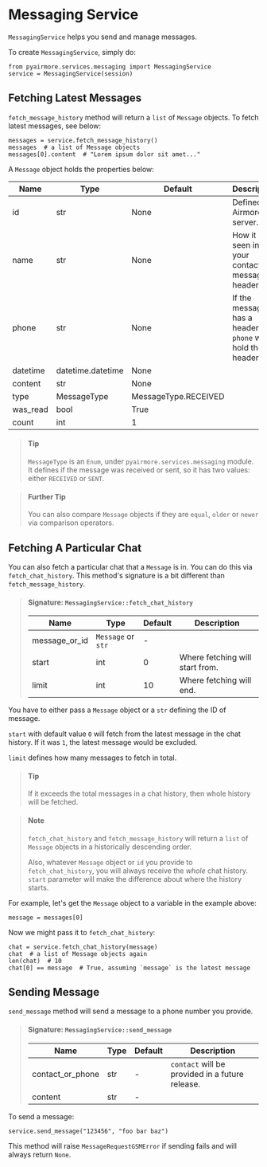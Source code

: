 # Messaging Service

`MessagingService` helps you send and manage messages.

To create `MessagingService`, simply do:

    from pyairmore.services.messaging import MessagingService
    service = MessagingService(session)

## Fetching Latest Messages

`fetch_message_history` method will return a `list` of `Message` objects.
To fetch latest messages, see below:

    messages = service.fetch_message_history()
    messages  # a list of Message objects
    messages[0].content  # "Lorem ipsum dolor sit amet..."

A `Message` object holds the properties below:

| Name | Type | Default | Description |
|------|------|---------|-------------|
| id       | str               | None                 | Defined by Airmore server. |
| name     | str               | None                 | How it is seen in your contacts or message header. |
| phone    | str               | None                 | If the message has a header, `phone` will hold the header. |
| datetime | datetime.datetime | None                 |   |
| content  | str               | None                 |   |
| type     | MessageType       | MessageType.RECEIVED |   |
| was_read | bool              | True                 |   |
| count    | int               | 1                    |   |

 > #### Tip
 > `MessageType` is an `Enum`, under `pyairmore.services.messaging` module.
 > It defines if the message was received or sent, so it has two values:
 > either `RECEIVED` or `SENT`.

 > #### Further Tip
 > You can also compare `Message` objects if they are `equal`, `older` or
 > `newer` via comparison operators.

## Fetching A Particular Chat

You can also fetch a particular chat that a `Message` is in. You can do this
via `fetch_chat_history`. This method's signature is a bit different than
`fetch_message_history`.

 > #### Signature: `MessagingService::fetch_chat_history`
 > | Name | Type | Default | Description |
 > |------|------|---------|-------------|
 > | message_or_id | `Message` or `str` | -  |   |
 > | start         | int                | 0  | Where fetching will start from. |
 > | limit         | int                | 10 | Where fetching will end. |

You have to either pass a `Message` object or a `str` defining the ID of
message.

`start` with default value `0` will fetch from the latest message in the
chat history. If it was `1`, the latest message would be excluded.

`limit` defines how many messages to fetch in total.

 > #### Tip
 > If it exceeds the total messages in a chat history, then whole history
 > will be fetched.

 > #### Note
 > `fetch_chat_history` and `fetch_message_history` will return a `list` of
 > `Message` objects in a historically descending order.
 >
 > Also, whatever `Message` object or `id` you provide to
 > `fetch_chat_history`, you will always receive the *whole* chat history.
 > `start` parameter will make the difference about where the history starts.

For example, let's get the `Message` object to a variable in the example
above:

    message = messages[0]
    
Now we might pass it to `fetch_chat_history`:

    chat = service.fetch_chat_history(message)
    chat  # a list of Message objects again
    len(chat)  # 10
    chat[0] == message  # True, assuming `message` is the latest message

## Sending Message

`send_message` method will send a message to a phone number you provide.

 > #### Signature: `MessagingService::send_message`
 > | Name | Type | Default | Description |
 > |------|------|---------|-------------|
 > | contact_or_phone | str | -  | `contact` will be provided in a future release. |
 > | content          | str | -  |   |

To send a message:

    service.send_message("123456", "foo bar baz")

This method will raise `MessageRequestGSMError` if sending fails and will
always return `None`.
